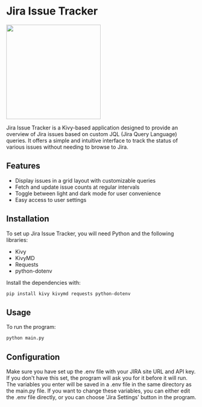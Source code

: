 # Jira Issue Tracker
<img src="https://github.com/star7js/jira-issue-tracker-server/assets/126814341/6b9d8d3e-f3ce-4d8d-a99d-2be30f33c757.png" width="250" height="250">

Jira Issue Tracker is a Kivy-based application designed to provide an overview of Jira issues based on custom JQL (Jira Query
Language) queries. It offers a simple and intuitive interface to track the status of various issues without needing to browse to Jira.

## Features

- Display issues in a grid layout with customizable queries
- Fetch and update issue counts at regular intervals
- Toggle between light and dark mode for user convenience
- Easy access to user settings

## Installation

To set up Jira Issue Tracker, you will need Python and the following libraries:

- Kivy
- KivyMD
- Requests
- python-dotenv

Install the dependencies with:

```bash
pip install kivy kivymd requests python-dotenv
```

## Usage

To run the program:

```bash
python main.py
```


## Configuration

Make sure you have set up the .env file with your JIRA site URL and API key.
If you don't have this set, the program will ask you for it before it will run.
The variables you enter will be saved in a .env file in the same directory as the main.py file.
If you want to change these variables, you can either edit the .env file directly, or you can choose
'Jira Settings' button in the program.
